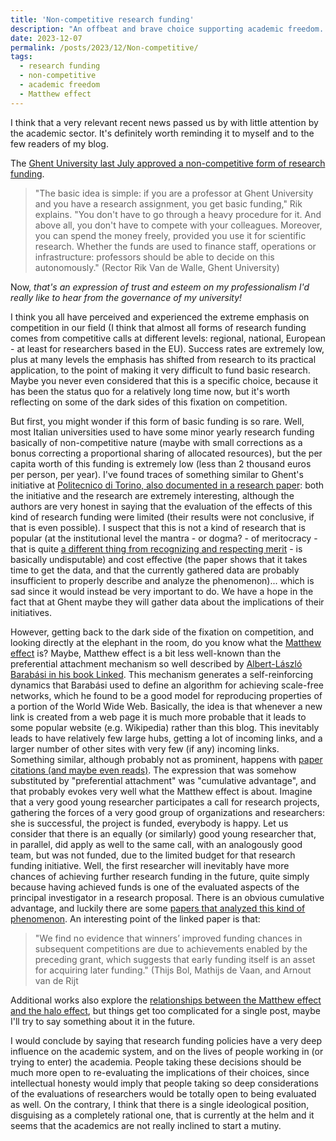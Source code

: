 ```yaml
---
title: 'Non-competitive research funding'
description: "An offbeat and brave choice supporting academic freedom..."
date: 2023-12-07
permalink: /posts/2023/12/Non-competitive/
tags:
  - research funding
  - non-competitive
  - academic freedom
  - Matthew effect
---
```


I think that a very relevant recent news passed us by with little attention by the academic sector. It's definitely worth reminding it to myself and to the few readers of my blog.

The [Ghent University last July approved a non-competitive form of research funding](https://www.ugent.be/en/news-events/rector-on-non-competitive-funding.htm).

> "The basic idea is simple: if you are a professor at Ghent University and you have a research assignment, you get basic funding," Rik explains. "You don't have to go through a heavy procedure for it. And above all, you don't have to compete with your colleagues. Moreover, you can spend the money freely, provided you use it for scientific research. Whether the funds are used to finance staff, operations or infrastructure: professors should be able to decide on this autonomously." (Rector Rik Van de Walle, Ghent University)

Now, _that's an expression of trust and esteem on my professionalism I'd really like to hear from the governance of my university!_

I think you all have perceived and experienced the extreme emphasis on competition in our field (I think that almost all forms of research funding comes from competitive calls at different levels: regional, national, European - at least for researchers based in the EU). Success rates are extremely low, plus at many levels the emphasis has shifted from research to its practical application, to the point of making it very difficult to fund basic research. Maybe you never even considered that this is a specific choice, because it has been the status quo for a relatively long time now, but it's worth reflecting on some of the dark sides of this fixation on competition.

But first, you might wonder if this form of basic funding is so rare. Well, most Italian universities used to have some minor yearly research funding basically of non-competitive nature (maybe with small corrections as a bonus correcting a proportional sharing of allocated resources), but the per capita worth of this funding is extremely low (less than 2 thousand euros per person, per year). I've found traces of something similar to Ghent's initiative at [Politecnico di Torino, also documented in a research paper](https://link.springer.com/article/10.1007/s11192-020-03449-x): both the initiative and the research are extremely interesting, although the authors are very honest in saying that the evaluation of the effects of this kind of research funding were limited (their results were not conclusive, if that is even possible). I suspect that this is not a kind of research that is popular (at the institutional level the mantra - or dogma? - of meritocracy - that is quite [a different thing from recognizing and respecting merit](https://en.wikipedia.org/wiki/The_Rise_of_the_Meritocracy) - is basically undisputable) and cost effective (the paper shows that it takes time to get the data, and that the currently gathered data are probably insufficient to properly describe and analyze the phenomenon)... which is sad since it would instead be very important to do. We have a hope in the fact that at Ghent maybe they will gather data about the implications of their initiatives.

However, getting back to the dark side of the fixation on competition, and looking directly at the elephant in the room, do you know what the [Matthew effect](https://en.wikipedia.org/wiki/Matthew_effect) is? Maybe, Matthew effect is a bit less well-known than the preferential attachment mechanism so well described by [Albert-László Barabási in his book Linked](https://barabasi.com/book/linked). This mechanism generates a self-reinforcing dynamics that Barabási used to define an algorithm for achieving scale-free networks, which he found to be a good model for reproducing properties of a portion of the World Wide Web. Basically, the idea is that whenever a new link is created from a web page it is much more probable that it leads to some popular website (e.g. Wikipedia) rather than this blog. This inevitably leads to have relatively few large hubs, getting a lot of incoming links, and a larger number of other sites with very few (if any) incoming links. Something similar, although probably not as prominent, happens with [paper citations (and maybe even reads)](https://iopscience.iop.org/article/10.1088/2058-7058/20/1/33/). The expression that was somehow substituted by "preferential attachment" was "cumulative advantage", and that probably evokes very well what the Matthew effect is about. Imagine that a very good young researcher participates a call for research projects, gathering the forces of a very good group of organizations and researchers: she is successful, the project is funded, everybody is happy. Let us consider that there is an equally (or similarly) good young researcher that, in parallel, did apply as well to the same call, with an analogously good team, but was not funded, due to the limited budget for that research funding initiative. Well, the first researcher will inevitably have more chances of achieving further research funding in the future, quite simply because having achieved funds is one of the evaluated aspects of the principal investigator in a research proposal. There is an obvious cumulative advantage, and luckily there are some [papers that analyzed this kind of phenomenon](https://www.pnas.org/doi/pdf/10.1073/pnas.1719557115). An interesting point of the linked paper is that:
> "We find no evidence that winners’ improved funding chances in subsequent competitions are due to achievements enabled by the preceding grant, which suggests that early funding itself is an asset for acquiring later funding." (Thijs Bol, Mathijs de Vaan, and Arnout van de Rijt

Additional works also explore the [relationships between the Matthew effect and the halo effect](https://www.sciencedirect.com/science/article/pii/S1751157720306258), but things get too complicated for a single post, maybe I'll try to say something about it in the future.

I would conclude by saying that research funding policies have a very deep influence on the academic system, and on the lives of people working in (or trying to enter) the academia. People taking these decisions should be much more open to re-evaluating the implications of their choices, since intellectual honesty would imply that people taking so deep considerations of the evaluations of researchers would be totally open to being evaluated as well. On the contrary, I think that there is a single ideological position, disguising as a completely rational one, that is currently at the helm and it seems that the academics are not really inclined to start a mutiny.
